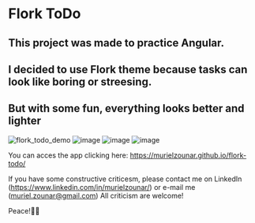# Flork ToDo

## This project was made to practice Angular.
## I decided to use Flork theme because tasks can look like boring or streesing.
## But with some fun, everything looks better and lighter

![flork_todo_demo](https://user-images.githubusercontent.com/77307635/207212997-a074b598-e212-4e27-9574-f5c31dccf6ea.gif)
![image](https://user-images.githubusercontent.com/77307635/207211204-4bc00eed-ecd8-4dab-974c-076ea4f23613.png)
![image](https://user-images.githubusercontent.com/77307635/207211267-8d33749a-bf51-41a1-9481-91c15711f3a2.png)
![image](https://user-images.githubusercontent.com/77307635/207211330-81f75967-3dce-435c-8e74-e37069a392b4.png)

You can acces the app clicking here: https://murielzounar.github.io/flork-todo/

If you have some constructive criticesm, please contact me on LinkedIn (https://www.linkedin.com/in/murielzounar/) or e-mail me (muriel.zounar@gmail.com)
All criticism are welcome!

Peace!✌🏻
